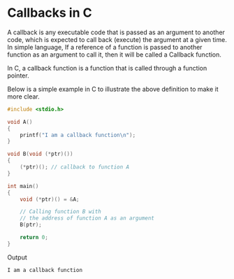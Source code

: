 # Callbacks in C

A callback is any executable code that is passed as an argument to another code, which is expected to call back (execute) the argument at a given time. In simple language, If a reference of a function is passed to another function as an argument to call it, then it will be called a Callback function.

In C, a callback function is a function that is called through a function pointer.

Below is a simple example in C to illustrate the above definition to make it more clear.

```c
#include <stdio.h>

void A()
{
    printf("I am a callback function\n");
}

void B(void (*ptr)())
{
    (*ptr)(); // callback to function A
}

int main()
{
    void (*ptr)() = &A;

    // Calling function B with
    // the address of function A as an argument
    B(ptr);

    return 0;
}
```

Output

```bash
I am a callback function
```
